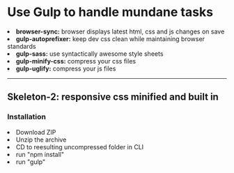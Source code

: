 <h1>Use Gulp to handle mundane tasks</h1>
<li><b>browser-sync:</b> browser displays latest html, css and js changes on save</li>
<li><b>gulp-autoprefixer:</b> keep dev css clean while maintaining browser standards</li>
<li><b>gulp-sass:</b> use syntactically awesome style sheets</li>
<li><b>gulp-minify-css:</b> compress your css files</li>
<li><b>gulp-uglify:</b> compress your js files</li>

<hr>

<h2>Skeleton-2: responsive css minified and built in</h2>

<h3>Installation</h3>
<li>Download ZIP</li>
<li>Unzip the archive</li>
<li>CD to reesulting uncompressed folder in CLI</li>
<li>run "npm install"</li>
<li>run "gulp"</li>